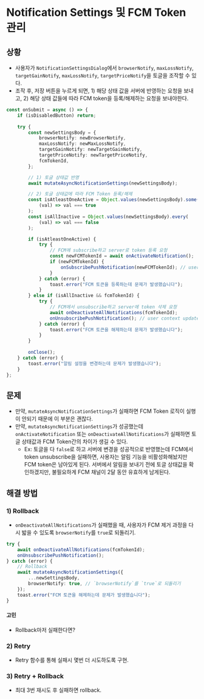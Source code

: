 # Notification Settings 및 FCM Token 관리

## 상황
- 사용자가 `NotificationSettingsDialog`에서 `browserNotify`, `maxLossNotify`, `targetGainNotify`, `maxLossNotify`, `targetPriceNotify`을 토글을 조작할 수 있다.
- 조작 후, 저장 버튼을 누르게 되면, 1) 해당 상태 값을 서버에 반영하는 요청을 보내고, 2) 해당 상태 값들에 따라 FCM token을 등록/해제하는 요청을 보내야한다.
```ts
const onSubmit = async () => {
	if (isDisabledButton) return;
	
	try {
		const newSettingsBody = {
			browserNotify: newBrowserNotify,
			maxLossNotify: newMaxLossNotify,
			targetGainNotify: newTargetGainNotify,
			targetPriceNotify: newTargetPriceNotify,
			fcmTokenId,
		};

		// 1) 토글 상태값 반영
		await mutateAsyncNotificationSettings(newSettingsBody);

		// 2) 토글 상태값에 따라 FCM Token 등록/해제
		const isAtleastOneActive = Object.values(newSettingsBody).some(
			(val) => val === true
		);
		const isAllInactive = Object.values(newSettingsBody).every(
			(val) => val === false
		);

		if (isAtleastOneActive) {
			try {
				// FCM에 subscribe하고 server로 token 등록 요청
				const newFCMTokenId = await onActivateNotification();
				if (newFCMTokenId) {
					onSubscribePushNotification(newFCMTokenId); // user context update
				}
			} catch (error) {
				toast.error("FCM 토큰을 등록하는데 문제가 발생했습니다");
			}
		} else if (isAllInactive && fcmTokenId) {
			try {
				// FCM에서 unsubscribe하고 server에 token 삭제 요청
				await onDeactivateAllNotifications(fcmTokenId);
				onUnsubscribePushNotification(); // user context update
			} catch (error) {
				toast.error("FCM 토큰을 해제하는데 문제가 발생했습니다");
			}
		}
		
		onClose();
	} catch (error) {
		toast.error("알림 설정을 변경하는데 문제가 발생했습니다");
	}
};
```

## 문제
- 만약, `mutateAsyncNotificationSettings`가 실패하면 FCM Token 로직이 실행이 안되기 때문에 이 부분은 괜찮다.
- 만약, `mutateAsyncNotificationSettings`가 성공했는데 `onActivateNotification` 또는 `onDeactivateAllNotifications`가 실패하면 토글 상태값과 FCM Token간의 차이가 생길 수 있다.
	- Ex: 토글을 다 `false`로 하고 서버에 변경을 성공적으로 반영했는데 FCM에서 token unsubscribe을 실패하면, 사용자는 알림 기능을 비활성화해놨지만 FCM token은 남아있게 된다. 서버에서 알림을 보내기 전에 토글 상태값을 확인하겠지만, 불필요하게 FCM 채널이 2달 동안 유효하게 남게된다.

## 해결 방법
### 1) Rollback
- `onDeactivateAllNotifications`가 실패했을 때, 사용자가 FCM 제거 과정을 다시 밟을 수 있도록 `browserNotify`를 `true`로 되돌리기.
```ts
try {
	await onDeactivateAllNotifications(fcmTokenId);
	onUnsubscribePushNotification();
} catch (error) {
	// Rollback
	await mutateAsyncNotificationSettings({
		...newSettingsBody,
		browserNotify: true, // `browserNotify`를 `true`로 되돌리기
	});
	toast.error("FCM 토큰을 해제하는데 문제가 발생했습니다");
}
```
#### 고민
- Rollback마저 실패한다면?
### 2) Retry
- Retry 함수를 통해 실패시 몇번 더 시도하도록 구현.
### 3) Retry + Rollback
- 최대 3번  재시도  후 실패하면  rollback.

